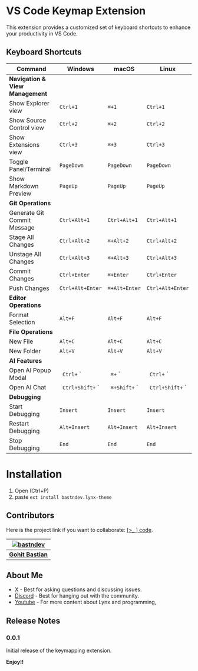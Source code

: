 # VS Code Keymap Extension

This extension provides a customized set of keyboard shortcuts to enhance your productivity in VS Code.

## Keyboard Shortcuts

| Command                       | Windows           | macOS             | Linux             |
|-------------------------------|-------------------|-------------------|-------------------|
| **Navigation & View Management** |                   |                   |                   |
| Show Explorer view            | `Ctrl+1`          | `⌘+1`             | `Ctrl+1`          |
| Show Source Control view      | `Ctrl+2`          | `⌘+2`             | `Ctrl+2`          |
| Show Extensions view          | `Ctrl+3`          | `⌘+3`             | `Ctrl+3`          |
| Toggle Panel/Terminal         | `PageDown`        | `PageDown`        | `PageDown`        |
| Show Markdown Preview         | `PageUp`          | `PageUp`          | `PageUp`          |
| **Git Operations**            |                   |                   |                   |
| Generate Git Commit Message   | `Ctrl+Alt+1`      | `Ctrl+Alt+1`      | `Ctrl+Alt+1`      |
| Stage All Changes             | `Ctrl+Alt+2`      | `⌘+Alt+2`         | `Ctrl+Alt+2`      |
| Unstage All Changes           | `Ctrl+Alt+3`      | `⌘+Alt+3`         | `Ctrl+Alt+3`      |
| Commit Changes                | `Ctrl+Enter`      | `⌘+Enter`         | `Ctrl+Enter`      |
| Push Changes                  | `Ctrl+Alt+Enter`  | `⌘+Alt+Enter`     | `Ctrl+Alt+Enter`  |
| **Editor Operations**         |                   |                   |                   |
| Format Selection              | `Alt+F`           | `Alt+F`           | `Alt+F`           |
| **File Operations**           |                   |                   |                   |
| New File                      | `Alt+C`           | `Alt+C`           | `Alt+C`           |
| New Folder                    | `Alt+V`           | `Alt+V`           | `Alt+V`           |
| **AI Features**               |                   |                   |                   |
| Open AI Popup Modal           | ` Ctrl+` `        | ` ⌘+` `          | ` Ctrl+` `        |
| Open AI Chat                  | ` Ctrl+Shift+` `  | ` ⌘+Shift+` `    | ` Ctrl+Shift+` `  |
| **Debugging**                 |                   |                   |                   |
| Start Debugging               | `Insert`          | `Insert`          | `Insert`          |
| Restart Debugging             | `Alt+Insert`      | `Alt+Insert`      | `Alt+Insert`      |
| Stop Debugging                | `End`             | `End`             | `End`             |



# Installation
1. Open (Ctrl+P)
2. paste `ext install bastndev.lynx-theme`


## Contributors

Here is the project link if you want to collaborate: [[>_ ] code](https://github.com/bastndev/Lynx-keymap).

| [![bastndev](https://github.com/bastndev.png?size=100)](https://github.com/bastndev)      |
|:----------------------------------------------------------------------------------------: |
| **[Gohit Bastian](https://github.com/bastndev)**                                          |


## About Me

* [X](https://twitter.com/bastndev) - Best for asking questions and discussing issues.
* [Discord](https://discord.com/invite/bgzvzP6aZH) - Best for hanging out with the community.
* [Youtube](https://www.youtube.com/@bastndev) - For more content about Lynx and programming,

## Release Notes

### 0.0.1

Initial release of the keymapping extension.

**Enjoy!!**